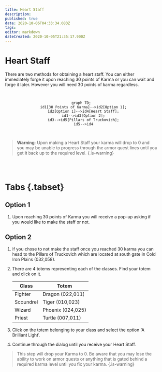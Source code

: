 ```yaml
---
title: Heart Staff
description: 
published: true
date: 2020-10-06T04:33:34.083Z
tags: 
editor: markdown
dateCreated: 2020-10-05T21:35:17.900Z
---
```


# Heart Staff

There are two methods for obtaining a heart staff. You can either immediately forge it upon reaching 30 points of Karma or you can wait and forge it later. However you will need 30 points of karma regardless.

<br />
<center>

  ```mermaid
graph TD;
    id1[30 Points of Karma]-->id2[Option 1];
    id2[Option 1]-->id4[Heart Staff];
    id1-->id3[Option 2];
    id3-->id5[Pillars of Truckovich];
    id5-->id4

  ```
</center>
<br />

> **Warning**: Upon making a Heart Staff your karma will drop to 0 and you may be unable to progress through the armor quest lines until you get it back up to the required level.
{.is-warning}

<br />
<br />

# Tabs {.tabset}

## Option 1
1.  Upon reaching 30 points of Karma you will receive a pop-up asking if you would like to make the staff or not.


## Option 2

1. If you chose to not make the staff once you reached 30 karma you can head to the Pillars of Truckovich which are located at south gate in Cold Iron Plains (032,058).

2. There are 4 totems representing each of the classes. Find your totem and click on it.

    | Class | Totem |
    | --- | --- |
    | Fighter | Dragon (022,011) |
    | Scoundrel | Tiger (010,023) |
    | Wizard | Phoenix (024,025) |
    | Priest | Turtle (007,011) |

3. Click on the totem belonging to your class and select the option 'A Brilliant Light'.

4. Continue through the dialog until you receive your Heart Staff. 

> This step will drop your Karma to 0. Be aware that you may lose the ability to work on armor quests or anything that is gated behind a required karma level until you fix your karma.
{.is-warning}

   
